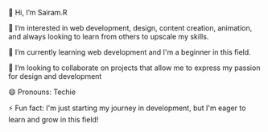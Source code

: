 👋 Hi, I’m Sairam.R

👀 I’m interested in web development, design, content creation, animation, and always looking to learn from others to upscale my skills.

🌱 I’m currently learning web development and I'm a beginner in this field.

💞️ I’m looking to collaborate on projects that allow me to express my passion for design and development

😄 Pronouns: Techie

⚡ Fun fact: I'm just starting my journey in  development, but I'm eager to learn and grow in this field!
<!---
Sairam-Radhakrishnan/Sairam-Radhakrishnan is a ✨ special ✨ repository because its `README.md` (this file) appears on your GitHub profile.
You can click the Preview link to take a look at your changes.
--->
